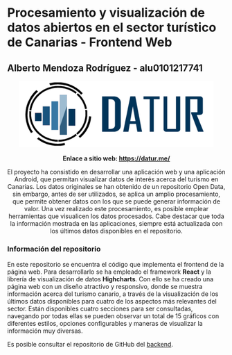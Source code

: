 # Procesamiento y visualización de datos abiertos en el sector turístico de Canarias - Frontend Web

## Alberto Mendoza Rodríguez - alu0101217741

<p align="center">
  <a href="https://danielalvarezm.github.io/UYA-Proyecto-de-accesibilidad/">
    <img src="images/DATUR-logo.png" width="450" style="max-width:100%;">
  </a>
</p>
<p align="center"><b>
  Enlace a sitio web: <a href="https://datur.me/">https://datur.me/</a>
</b></p>


<p align="center">
El proyecto ha consistido en desarrollar una aplicación web y una aplicación Android, que permitan visualizar datos de interés acerca del turismo en Canarias. Los datos originales se han obtenido de un repositorio Open Data, sin embargo, antes de ser utilizados, se aplica un amplio procesamiento, que permite obtener datos con los que se puede generar información de valor. Una vez realizado este procesamiento, es posible emplear herramientas que visualicen los datos procesados. Cabe destacar que toda la información mostrada en las aplicaciones, siempre está actualizada con los últimos datos disponibles en el repositorio.
</p>

### Información del repositorio

En este repositorio se encuentra el código que implementa el frontend de la página web. Para desarrollarlo se ha empleado el framework **React** y la librería de visualización de datos **Highcharts**. Con ello se ha creado una página web con un diseño atractivo y responsivo, donde se muestra información acerca del turismo canario, a través de la visualización de los últimos datos disponibles para cuatro de los aspectos más relevantes del sector. Están disponibles cuatro secciones para ser consultadas, navegando por todas ellas se pueden observar un total de 15 gráficos con diferentes estilos, opciones configurables y maneras de visualizar la información muy diversas.

Es posible consultar el repositorio de GitHub del [backend](https://github.com/alu0101217741/TFG-DATUR-Backend).

